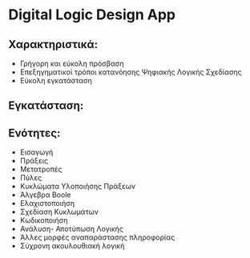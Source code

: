 # Digital Logic Design App

## Χαρακτηριστικά:

* Γρήγορη και εύκολη πρόσβαση
* Επεξηγηματικοί τρόποι κατανόησης Ψηφιακής Λογικής Σχεδίασης
* Εύκολη εγκατάσταση

## Εγκατάσταση:


## Ενότητες:

* Εισαγωγή
* Πράξεις
* Μετατροπές
* Πύλες
* Κυκλώματα Υλοποιήσης Πράξεων
* Άλγεβρα Boole
* Ελαχιστοποιήση
* Σχεδίαση Κυκλωμάτων
* Κωδικοποιήση
* Ανάλυση- Αποτύπωση Λογικής
* Άλλες μορφές αναπαράστασης πληροφορίας
* Σύχρονη ακουλουθιακή λογική
